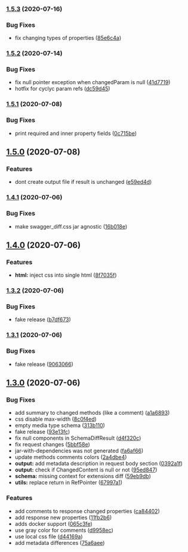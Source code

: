 ### [1.5.3](https://gitlab.int.gofura.com/fura/misc/openapi-diff/compare/1.5.2...1.5.3) (2020-07-16)


### Bug Fixes

* fix changing types of properties ([85e6c4a](https://gitlab.int.gofura.com/fura/misc/openapi-diff/commit/85e6c4a818c21f304f5eb61ca80763436e3441d5))

### [1.5.2](https://gitlab.int.gofura.com/fura/misc/openapi-diff/compare/1.5.1...1.5.2) (2020-07-14)


### Bug Fixes

* fix null pointer exception when changedParam is null ([41d7719](https://gitlab.int.gofura.com/fura/misc/openapi-diff/commit/41d77198ce00a2a36321f4793a1c0a16a34e4422))
* hotfix for cyclyc param refs ([dc59d45](https://gitlab.int.gofura.com/fura/misc/openapi-diff/commit/dc59d4546f1c14bd90bd0f35e33dacd32906721e))

### [1.5.1](https://gitlab.int.gofura.com/fura/misc/openapi-diff/compare/1.5.0...1.5.1) (2020-07-08)


### Bug Fixes

* print required and inner property fields ([0c715be](https://gitlab.int.gofura.com/fura/misc/openapi-diff/commit/0c715beb6d6356141e698e6b591395650e9e81e4))

## [1.5.0](https://gitlab.int.gofura.com/fura/misc/openapi-diff/compare/1.4.1...1.5.0) (2020-07-08)


### Features

* dont create output file if result is unchanged ([e59ed4d](https://gitlab.int.gofura.com/fura/misc/openapi-diff/commit/e59ed4d4d4afccecb32e1d7a7be373becb8c49fc))

### [1.4.1](https://gitlab.int.gofura.com/fura/misc/openapi-diff/compare/1.4.0...1.4.1) (2020-07-06)


### Bug Fixes

* make swagger_diff.css jar agnostic ([16b018e](https://gitlab.int.gofura.com/fura/misc/openapi-diff/commit/16b018e9f3ecbecdfc44eed81834b958a3cc6253))

## [1.4.0](https://gitlab.int.gofura.com/fura/misc/openapi-diff/compare/1.3.2...1.4.0) (2020-07-06)


### Features

* **html:** inject css into single html ([8f7035f](https://gitlab.int.gofura.com/fura/misc/openapi-diff/commit/8f7035fa21ca39e256d4b427ffd8f9bf883d60f0))

### [1.3.2](https://gitlab.int.gofura.com/fura/misc/openapi-diff/compare/1.3.1...1.3.2) (2020-07-06)


### Bug Fixes

* fake release ([b7df673](https://gitlab.int.gofura.com/fura/misc/openapi-diff/commit/b7df673f87941bb0736e27459abd292f3f4b7a40))

### [1.3.1](https://gitlab.int.gofura.com/fura/misc/openapi-diff/compare/1.3.0...1.3.1) (2020-07-06)


### Bug Fixes

* fake release ([9063066](https://gitlab.int.gofura.com/fura/misc/openapi-diff/commit/906306651b746f0636fd9bb8ae1ebfdd121f8779))

## [1.3.0](https://gitlab.int.gofura.com/fura/misc/openapi-diff/compare/1.2.0...1.3.0) (2020-07-06)


### Bug Fixes

* add summary to changed methods (like a comment) ([a1a6893](https://gitlab.int.gofura.com/fura/misc/openapi-diff/commit/a1a68930079631286d827866e51db9b6829cb057))
* css disable max-width ([8c0f4ed](https://gitlab.int.gofura.com/fura/misc/openapi-diff/commit/8c0f4edb04334e31686348da801b4ba4a401e303))
* empty media type schema ([313b110](https://gitlab.int.gofura.com/fura/misc/openapi-diff/commit/313b1100b80a46f6281911640a3ae1b270f2d07f))
* fake release ([93e13fc](https://gitlab.int.gofura.com/fura/misc/openapi-diff/commit/93e13fc864bd8e825bcd8e2b8ae9605f3667c99f))
* fix null components in SchemaDiffResult ([d4f320c](https://gitlab.int.gofura.com/fura/misc/openapi-diff/commit/d4f320c0a475c9d5e5204a10eb67986bdc7b0853))
* fix request changes ([5bbf58e](https://gitlab.int.gofura.com/fura/misc/openapi-diff/commit/5bbf58e18351eeb0bf95208457dccb52b7a034b1))
* jar-with-dependencies was not generated ([fa6af66](https://gitlab.int.gofura.com/fura/misc/openapi-diff/commit/fa6af6640d354cb7b05d71d20c898078cfea2085))
* update methods comments colors ([2a4dbe4](https://gitlab.int.gofura.com/fura/misc/openapi-diff/commit/2a4dbe4eeb328d0ace9d32c1c507e25337dcc022))
* **output:** add metadata description in request body section ([0392a1f](https://gitlab.int.gofura.com/fura/misc/openapi-diff/commit/0392a1f8d8c70f46ea11bf8bef835908cac54811))
* **output:** check if ChangedContent is null or not ([95ed847](https://gitlab.int.gofura.com/fura/misc/openapi-diff/commit/95ed8473036f7903ebdd60631dbb3b3eed440546))
* **schema:** missing context for extensions diff ([59eb9db](https://gitlab.int.gofura.com/fura/misc/openapi-diff/commit/59eb9dbacd0936cfefdefb9ed9cf4085ac38ebe4))
* **utils:** replace return in RefPointer ([67997a1](https://gitlab.int.gofura.com/fura/misc/openapi-diff/commit/67997a10647fbfcadc322e4cd8073ee6162c4f66))


### Features

* add comments to response changed properties ([ca84402](https://gitlab.int.gofura.com/fura/misc/openapi-diff/commit/ca84402e9403e4ad005fddb6fed28b16b3fe34c2))
* add response new properties ([11fb2b6](https://gitlab.int.gofura.com/fura/misc/openapi-diff/commit/11fb2b62ac2c81c75b6a76f205f2b25045159bd9))
* adds docker support ([065c3fe](https://gitlab.int.gofura.com/fura/misc/openapi-diff/commit/065c3fe78e8cc9999d51a0b70442a01079d10a38))
* use gray color for comments ([d9958ec](https://gitlab.int.gofura.com/fura/misc/openapi-diff/commit/d9958ec849a180474a142c17a39bf24dcb13efba))
* use local css file ([d44169a](https://gitlab.int.gofura.com/fura/misc/openapi-diff/commit/d44169a577deafac029785b62f9dec2f7d87aa5c))
* add metadata differences ([75a6aee](https://gitlab.int.gofura.com/fura/misc/openapi-diff/commit/75a6aee41b5d6796efa528892332b889f11e7eb5))
